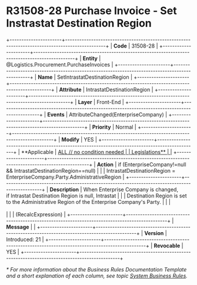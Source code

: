 ﻿---
erp.type: front-end-business-rule
erp.entity: Logistics.Procurement.PurchaseInvoices
---

# R31508-28 Purchase Invoice - Set Instrastat Destination Region
+----------------------+-----------------------------------------------------------------------------------------------+
| **Code**             | 31508-28                                                                                      |
+----------------------+-----------------------------------------------------------------------------------------------+
| **Entity**           | @Logistics.Procurement.PurchaseInvoices                                                       |
+----------------------+-----------------------------------------------------------------------------------------------+
| **Name**             | SetIntrastatDestinationRegion                                                                 |
+----------------------+-----------------------------------------------------------------------------------------------+
| **Attribute**        | IntrastatDestinationRegion                                                                    |
+----------------------+-----------------------------------------------------------------------------------------------+
| **Layer**            | Front-End                                                                                     |
+----------------------+-----------------------------------------------------------------------------------------------+
| **Events**           | AttributeChanged(EnterpriseCompany)                                                           |
+----------------------+-----------------------------------------------------------------------------------------------+
| **Priority**         | Normal                                                                                        |
+----------------------+-----------------------------------------------------------------------------------------------+
| **Modify**           | YES                                                                                           |
+----------------------+-----------------------------------------------------------------------------------------------+
| **Applicable         | [ALL // no condition needed                                                                   |
| Legislations**       | ](xref:applicable-legislations)                                                               |
+----------------------+-----------------------------------------------------------------------------------------------+
| **Action**           | if (EnterpriseCompany!=null && IntrastatDestinationRegion==null)                              |
|                      | IntrastatDestinationRegion = EnterpriseCompany.Party.AdministrativeRegion                     |
+----------------------+-----------------------------------------------------------------------------------------------+
| **Description**      | When Enterprise Company is changed, if Intrastat Destination Region is null, Intrastat        |
|                      | Destination Region is set to the Administrative Region of the Enterprise Company\'s Party.    |
|                      | <br/><br/>                                                                                    |
|                      | (RecalcExpression)                                                                            |
+----------------------+-----------------------------------------------------------------------------------------------+
| **Message**          |                                                                                               |
+----------------------+-----------------------------------------------------------------------------------------------+
| **Version**          | Introduced: 21                                                                                |
+----------------------+-----------------------------------------------------------------------------------------------+
| **Revocable**        | YES                                                                                           |
+----------------------+-----------------------------------------------------------------------------------------------+

*\* For more information about the Business Rules Documentation Template and a short explanation of each column, see
topic [System Business Rules](../templates/template-description-system-business-rules.md).*
